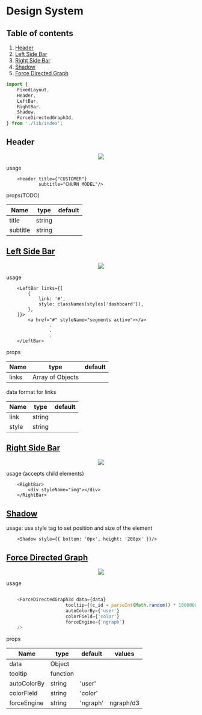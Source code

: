 # Design System

## Table of contents
1. [Header](#Header)
1. [Left Side Bar](#LeftBar)
1. [Right Side Bar](#RightBar)
1. [Shadow](#Shadow)
1. [Force Directed Graph](#ForceDirectedGraph3d)

```js
import {
    FixedLayout,
    Header,
    LeftBar,
    RightBar,
    Shadow,
    ForceDirectedGraph3d,
} from './lib/index';
```

## Header
<p align="center">
    <img src="https://raw.githubusercontent.com/vinojv/DS-tryout/master/lib/components/Header/Screen%20Shot.png"/>
</p>
usage

```
    <Header title={"CUSTOMER"}
            subtitle="CHURN MODEL"/>
```
props(TODO)

| Name | type | default |
|---------|----------|----------|
| title| string | <null> |
| subtitle| string | <null> |

## [Left Side Bar](#LeftBar)
<p align="center">
    <img src="https://raw.githubusercontent.com/vinojv/DS-tryout/master/lib/components/left-sidebar-nav/Screen%20Shot.png"/>
</p>
usage

```
    <LeftBar links={[
        {
            link: '#',
            style: classNames(styles['dashboard']),
        },
    ]}>
        <a href="#" styleName="segments active"></a>
                .
                .
                .   
    </LeftBar>
```
props

| Name | type | default |
|---------|----------|----------|
| links| Array of Objects|

data format for links 

| Name | type | default |
|----|---|---|
| link| string | <null> |
| style| string | <null> |

## [Right Side Bar](#RightBar)
<p align="center">
    <img src="https://raw.githubusercontent.com/vinojv/DS-tryout/master/lib/components/right-sidebar-nav/Screen%20Shot.png"/>
</p>
usage (accepts child elements)

```
    <RightBar>
        <div styleName="img"></div>
    </RightBar>
```

## [Shadow](#Shadow)
usage: use style tag to set position and size of the element
```
    <Shadow style={{ bottom: '0px', height: '208px' }}/>
```
## [Force Directed Graph](#ForceDirectedGraph3d)
<p align="center">
    <img src="http://gist.github.com/vasturiano/02affe306ce445e423f992faeea13521/raw/preview.png"/>
</p>
usage

```js

    <ForceDirectedGraph3d data={data}
                      tooltip={(c_id = parseInt(Math.random() * 10000000)) => `Customer-${c_id}: Churn Probability: ${parseInt(Math.random() * 100)}%`}
                      autoColorBy={'user'}
                      colorField={'color'}
                      forceEngine={'ngraph'}
    />
```
props

| Name | type | default | values|
|---------|----------|------|----|
| data| Object| <null> | <null> |
| tooltip| function| <null> | <null> | 
| autoColorBy| string| 'user'| <null> |
| colorField| string| 'color'| <null> |
| forceEngine| string | 'ngraph'| ngraph/d3 |